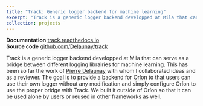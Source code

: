 ```yaml
---
title: "Track: Generic logger backend for machine learning"
excerpt: "Track is a generic logger backend developped at Mila that can serve as a bridge between  different logging librairies for machine learning. The goal is to provide a backend for Oríon to that users can use their own logger without any modification and simply configure Oríon to use the proper bridge with Track."
collection: projects
---
```


<b>Documentation</b> [track.readthedocs.io](https://track.readthedocs.io) <br/>
<b>Source code</b> [github.com/Delaunay/track](https://github.com/Delaunay/track)

Track is a generic logger backend developped at Mila that can serve as a bridge between 
different logging librairies for machine learning. This has been so far the work of 
[Pierre Delaunay](https://github.com/delaunay) with whom I collaborated ideas and as a reviewer.
The goal is to provide a backend for 
[Oríon](/projects/1-orion) to that users can use their own logger without any modification
and simply configure Oríon to use the proper bridge with Track. We built it outside of Oríon
so that it can be used alone by users or reused in other frameworks as well.
